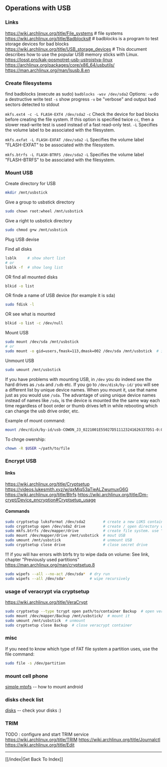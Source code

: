 ## Operations with USB
### Links
https://wiki.archlinux.org/title/File_systems  # file systems
https://wiki.archlinux.org/title/Badblocks#  # badblocks is a program to test storage devices for bad blocks
https://wiki.archlinux.org/title/USB_storage_devices  # This document describes how to use the popular USB memory sticks with Linux.
https://losst.pro/kak-posmotret-usb-ustrojstva-linux
https://archlinux.org/packages/core/x86_64/usbutils/
https://man.archlinux.org/man/lsusb.8.en

### Create filesystems

find badblocks (execute as sudo)
`badblocks -wsv /dev/sda2`
Options:
`-w` do a destructive write test
`-s` show progress
`-v` be "verbose" and output bad sectors detected to stdout

`mkfs.ext4 -c -L FLASH-EXT4 /dev/sda2`
`-c` Check the device for bad blocks before creating the file system. If this option is specified twice `cc`, then a slower read-write test is used instead of a fast read-only test.
`-L` Specifies the volume label to be associated with the filesystem.

`mkfs.exfat -L FLASH-EXFAT /dev/sda2`
`-L` Specifies the volume label "FLASH-EXFAT" to be associated with the filesystem.

`mkfs.btrfs -L FLASH-BTRFS /dev/sda2`
`-L` Specifies the volume label "FLASH-BTRFS" to be associated with the filesystem.

### Mount USB

Create directory for USB
```bash
mkdir /mnt/usbstick
```

Give a group to usbstick directory
```bash
sudo chown root:wheel /mnt/usbstick
```

Give a right to usbstick directory
```bash
sudo chmod g+w /mnt/usbstick
```

Plug USB devise

Find all disks
```bash
lsblk     # show short list
# or
lsblk -f  # show long list
```

OR find all mounted disks
```bash
blkid -o list
```

OR finde a name of USB device (for example it is sda)
```bash
sudo fdisk -l
```

OR see what is mounted
```bash
blkid -o list -c /dev/null
```

Mount USB
```bash
sudo mount /dev/sda /mnt/usbstick
# or
sudo mount -o gid=users,fmask=113,dmask=002 /dev/sda /mnt/usbstick  # if you want non-root users to be able to write to the USB stick
```

Unmount USB
```bash
sudo umount /mnt/usbstick
```

If you have problems with mounting USB, in `/dev` you do indeed see the hard drives as `/sda` and `/sdb` etc. If you go to `/dev/disk/by-id/` you will see a different list by unique device names. When you mount it, use that name just as you would use `/sda`. The advantage of using unique device names instead of names like `/sda`, is the device is mounted the the same way each time regardless of boot order or thumb drives left in while rebooting which can change the usb drive order, etc.

Example of mount command:
```bash
mount /dev/disk/by-id/usb-COWON_J3_0221001E55027D511123241626337D51-0:0 /mnt/usbstick
```

To chnge owership:
```bash
chown -R $USER ~/path/to/file
```

### Encrypt USB
#### links
https://wiki.archlinux.org/title/Cryptsetup
https://videos.lukesmith.xyz/w/qxMiq53aTieALZwumuxG6G
https://wiki.archlinux.org/title/Btrfs
https://wiki.archlinux.org/title/Dm-crypt/Device_encryption#Cryptsetup_usage

#### Commands

```bash
sudo cryptsetup luksFormat /dev/sda2        # create a new LUKS container on sda2
sudo cryptsetup open /dev/sda2 drive        # create / open directory with name "drive"
sudo mkfs.btrfs /dev/mapper/drive           # create file system. use "mapper" instead of "sda"! execut only once at startup
sudo mount /dev/mapper/drive /mnt/usbstick  # mout USB
sudo umount /mnt/usbstick                   # unmount USB
sudo cryptsetup close drive                 # close secret drive
```

!!! if you will hav errors with btrfs try to wipe dada on volume:
See link, chapter "Previously used partitions"
https://man.archlinux.org/man/cryptsetup.8

```bash
sudo wipefs --all --no-act /dev/sda*  # dry run
sudo wipefs --all /dev/sda*           # wipe recursively
```

### usage of veracrypt via cryptsetup
https://wiki.archlinux.org/title/VeraCrypt

```bash
sudo cryptsetup --type tcrypt open path/to/container Backup  # open veracrypt container and named it 'Backup'
sudo mount /dev/mapper/Backup /mnt/usbstick/  # mount it
sudo umount /mnt/usbstick  # unmount
sudo cryptsetup close Backup  # close veracrypt container
```

### misc
If you need to know which type of FAT file system a partition uses, use the file command:

```bash
sudo file -s /dev/partition
```

### mount cell phone
[simple mtpfs](simple-mtpfs.md) -- how to mount android

### disks check list
[disks](disks.md) -- check your disks :)

### TRIM
TODO : configure and start TRIM service
https://wiki.archlinux.org/title/TRIM
https://wiki.archlinux.org/title/Journalctl
https://wiki.archlinux.org/title/Edit


---

[[/index|Get Back To Index]]
